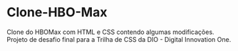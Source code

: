 # Clone-HBO-Max
 Clone do HBOMax com HTML e CSS contendo algumas modificações. Projeto de desafio final para a Trilha de CSS da DIO - Digital Innovation One.

